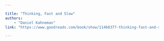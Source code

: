 ```yaml
---

title: "Thinking, Fast and Slow"
authors: 
    - "Daniel Kahneman"
link: "https://www.goodreads.com/book/show/11468377-thinking-fast-and-slow"

---
```

